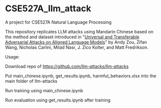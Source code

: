 # CSE527A_llm_attack

A project for CSE527A Natural Language Processing

This repository replicates LLM attacks using Mandarin Chinese based on the method and dataset introduced in "[Universal and Transferable Adversarial Attacks on Aligned Language Models](https://arxiv.org/abs/2307.15043)" by Andy Zou, Zifan Wang, Nicholas Carlini, Milad Nasr, J. Zico Kolter, and Matt Fredrikson.

Usage:

Download repo of https://github.com/llm-attacks/llm-attacks

Put main_chinese.ipynb, get_results.ipynb, harmful_behaviors.xlsx into the main folder of llm-attacks

Run training using main_chinese.ipynb

Run evaluation using get_results.ipynb after training
